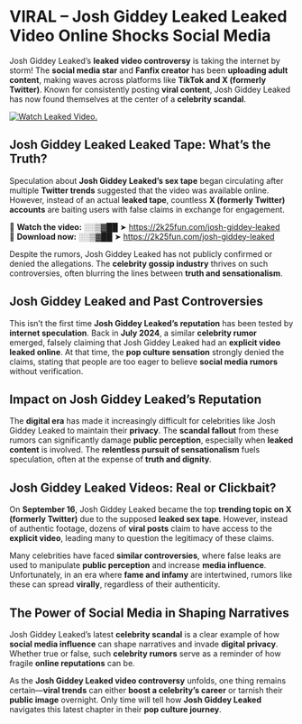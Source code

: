 # VIRAL – Josh Giddey Leaked Leaked Video Online Shocks Social Media 

Josh Giddey Leaked’s **leaked video controversy** is taking the internet by storm! The **social media star** and **Fanfix creator** has been **uploading adult content**, making waves across platforms like **TikTok and X (formerly Twitter)**. Known for consistently posting **viral content**, Josh Giddey Leaked has now found themselves at the center of a **celebrity scandal**.  

[![Watch Leaked Video.](https://miro.medium.com/v2/resize:fit:828/format:webp/1*cilzJN44JGOrTw9NJCrNHA.gif "Watch Leaked Video")](https://2k25fun.com/josh-giddey-leaked)

## **Josh Giddey Leaked Leaked Tape: What’s the Truth?**  
Speculation about **Josh Giddey Leaked’s sex tape** began circulating after multiple **Twitter trends** suggested that the video was available online. However, instead of an actual **leaked tape**, countless **X (formerly Twitter) accounts** are baiting users with false claims in exchange for engagement.  

🔹 **Watch the video:** ░░▒▓██ ➤ https://2k25fun.com/josh-giddey-leaked  
🔹 **Download now:** ░░▒▓██ ➤ https://2k25fun.com/josh-giddey-leaked  

Despite the rumors, Josh Giddey Leaked has not publicly confirmed or denied the allegations. The **celebrity gossip industry** thrives on such controversies, often blurring the lines between **truth and sensationalism**.  

## **Josh Giddey Leaked and Past Controversies**  
This isn’t the first time **Josh Giddey Leaked’s reputation** has been tested by **internet speculation**. Back in **July 2024**, a similar **celebrity rumor** emerged, falsely claiming that Josh Giddey Leaked had an **explicit video leaked online**. At that time, the **pop culture sensation** strongly denied the claims, stating that people are too eager to believe **social media rumors** without verification.  

## **Impact on Josh Giddey Leaked’s Reputation**  
The **digital era** has made it increasingly difficult for celebrities like Josh Giddey Leaked to maintain their **privacy**. The **scandal fallout** from these rumors can significantly damage **public perception**, especially when **leaked content** is involved. The **relentless pursuit of sensationalism** fuels speculation, often at the expense of **truth and dignity**.  

## **Josh Giddey Leaked Videos: Real or Clickbait?**  
On **September 16**, Josh Giddey Leaked became the top **trending topic on X (formerly Twitter)** due to the supposed **leaked sex tape**. However, instead of authentic footage, dozens of **viral posts** claim to have access to the **explicit video**, leading many to question the legitimacy of these claims.  

Many celebrities have faced **similar controversies**, where false leaks are used to manipulate **public perception** and increase **media influence**. Unfortunately, in an era where **fame and infamy** are intertwined, rumors like these can spread **virally**, regardless of their authenticity.  

## **The Power of Social Media in Shaping Narratives**  
Josh Giddey Leaked’s latest **celebrity scandal** is a clear example of how **social media influence** can shape narratives and invade **digital privacy**. Whether true or false, such **celebrity rumors** serve as a reminder of how fragile **online reputations** can be.  

As the **Josh Giddey Leaked video controversy** unfolds, one thing remains certain—**viral trends** can either **boost a celebrity’s career** or tarnish their **public image** overnight. Only time will tell how **Josh Giddey Leaked** navigates this latest chapter in their **pop culture journey**. 